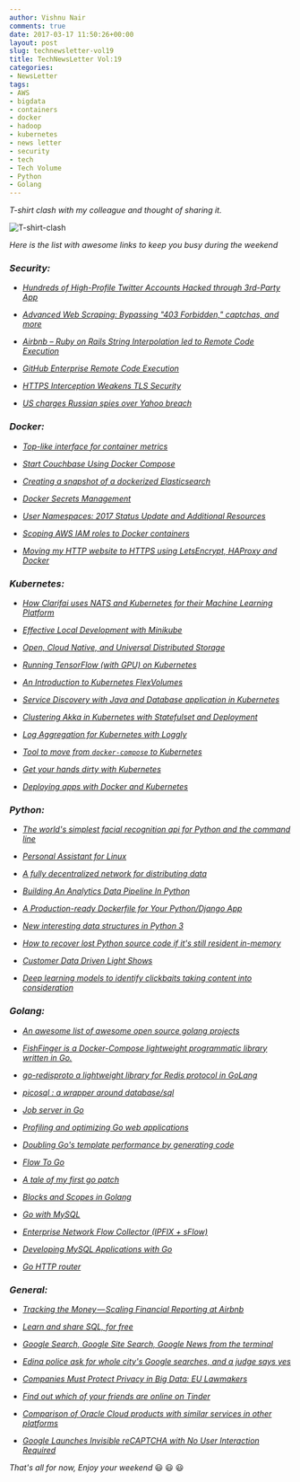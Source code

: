```yaml
---
author: Vishnu Nair
comments: true
date: 2017-03-17 11:50:26+00:00
layout: post
slug: technewsletter-vol19
title: TechNewsLetter Vol:19
categories:
- NewsLetter
tags:
- AWS
- bigdata
- containers
- docker
- hadoop
- kubernetes
- news letter
- security
- tech
- Tech Volume
- Python
- Golang
---
```


*T-shirt clash with my colleague and thought of sharing it.*

![T-shirt-clash](/images/t-shirt-clash.jpeg)

*Here is the list with awesome links to keep you busy during the weekend*

### *Security:*

* *[Hundreds of High-Profile Twitter Accounts Hacked through 3rd-Party App](http://thehackernews.com/2017/03/twitter-account-hack.html)*

* *[Advanced Web Scraping: Bypassing "403 Forbidden," captchas, and more](http://sangaline.com/post/advanced-web-scraping-tutorial/)*

* *[Airbnb – Ruby on Rails String Interpolation led to Remote Code Execution](http://buer.haus/2017/03/13/airbnb-ruby-on-rails-string-interpolation-led-to-remote-code-execution/)*

* *[GitHub Enterprise Remote Code Execution](http://exablue.de/blog/2017-03-15-github-enterprise-remote-code-execution.html)*

* *[HTTPS Interception Weakens TLS Security](https://www.us-cert.gov/ncas/alerts/TA17-075A)*

* *[US charges Russian spies over Yahoo breach](http://www.bbc.com/news/technology-39281063)*

### *Docker:*

* *[Top-like interface for container metrics](https://github.com/bcicen/ctop)*

* *[Start Couchbase Using Docker Compose](http://blog.arungupta.me/start-couchbase-using-docker-compose-2/)*

* *[Creating a snapshot of a dockerized Elasticsearch](http://blog.leandot.com/elasticsearch/2017/03/04/create-elastic-search-snapshot-docker.html)*

* *[Docker Secrets Management](https://blog.codeship.com/docker-secrets-management/)*

* *[User Namespaces: 2017 Status Update and Additional Resources](https://integratedcode.us/2017/02/24/user-namespaces-2017-status-update-and-additional-resources/)*

* *[Scoping AWS IAM roles to Docker containers](https://eng.lyft.com/scoping-aws-iam-roles-to-docker-containers-c9c5f8f2f75#.qqho7wbpg)*

* *[Moving my HTTP website to HTTPS using LetsEncrypt, HAProxy and Docker](https://blog.georgejose.com/moving-my-http-website-to-https-using-letsencrypt-haproxy-and-docker-deb56ff6be9b)*

### *Kubernetes:*

* *[How Clarifai uses NATS and Kubernetes for their Machine Learning Platform](http://nats.io/blog/how-clarifai-uses-nats-and-kubernetes-for-machine-learning/)*

* *[Effective Local Development with Minikube](http://blog.frankgrecojr.com/k8s-local-dev/)*

* *[Open, Cloud Native, and Universal Distributed Storage](https://github.com/rook/rook)*

* *[Running TensorFlow (with GPU) on Kubernetes](https://medium.com/@jimfleming/running-tensorflow-on-kubernetes-ca00d0e67539#.esqhvfeg5)*

* *[An Introduction to Kubernetes FlexVolumes](https://leebriggs.co.uk/blog/2017/03/12/kubernetes-flexvolumes.html)*

* *[Service Discovery with Java and Database application in Kubernetes](https://blog.couchbase.com/service-discovery-java-database-kubernetes/)*

* *[Clustering Akka in Kubernetes with Statefulset and Deployment](https://medium.com/google-cloud/clustering-akka-in-kubernetes-with-statefulset-and-deployment-459c0e05f2ea#.1gvxmr64x)*

* *[Log Aggregation for Kubernetes with Loggly](https://www.weave.works/log-aggregation-kubernetes-loggly/)*


* *[Tool to move from `docker-compose` to Kubernetes](https://github.com/kubernetes-incubator/kompose)*

* *[Get your hands dirty with Kubernetes](https://medium.com/@chakrar27/get-your-hands-dirty-with-kubernetes-36b917836532#.dk5xk2dr4)*

* *[Deploying apps with Docker and Kubernetes](https://www.slideshare.net/DanielFenton2/deploying-apps-with-docker-and-kubernetes)*

### *Python:*

* *[The world's simplest facial recognition api for Python and the command line](https://github.com/ageitgey/face_recognition)*

* *[Personal Assistant for Linux](https://github.com/sukeesh/Jarvis)*

* *[A fully decentralized network for distributing data](https://github.com/lbryio/lbry)*

* *[Building An Analytics Data Pipeline In Python](https://www.dataquest.io/blog/data-pipelines-tutorial/)*

* *[A Production-ready Dockerfile for Your Python/Django App](https://www.caktusgroup.com/blog/2017/03/14/production-ready-dockerfile-your-python-django-app/)*

* *[New interesting data structures in Python 3](https://github.com/topper-123/Articles/blob/master/New-interesting-data-types-in-Python3.rst)*

* *[How to recover lost Python source code if it's still resident in-memory](https://gist.github.com/simonw/8aa492e59265c1a021f5c5618f9e6b12)*

* *[Customer Data Driven Light Shows](https://medium.com/zingle/customer-data-driven-light-shows-7800883182bc#.9dmz62d7b)*

* *[Deep learning models to identify clickbaits taking content into consideration](https://github.com/abhishekkrthakur/clickbaits_revisited)*

### *Golang:*

* *[An awesome list of awesome open source golang projects](https://github.com/lk-geimfari/awesomo/blob/master/languages/GOLANG.md)*

* *[FishFinger is a Docker-Compose lightweight programmatic library written in Go.](https://github.com/TimTosi/fishfinger)*

* *[go-redisproto a lightweight library for Redis protocol in GoLang](https://pdoviet.wordpress.com/2017/03/13/go-redisproto-a-lightweight-library-for-redis-protocol-in-golang)*

* *[picosql : a wrapper around database/sql](https://github.com/sfi2k7/picosql)*

* *[Job server in Go](https://github.com/iamduo/workq)*

* *[Profiling and optimizing Go web applications](http://artem.krylysov.com/blog/2017/03/13/profiling-and-optimizing-go-web-applications/)*

* *[Doubling Go's template performance by generating code](http://bouk.co/blog/code-generating-code/)*

* *[Flow To Go](https://appliedgo.net/flow2go/)*

* *[A tale of my first go patch](https://walac.github.io/golang-patch/)*

* *[Blocks and Scopes in Golang](http://www.tapirgames.com/blog/golang-block-and-scope)*

* *[Go with MySQL](https://youtu.be/5f_HMXParW8)*

* *[Enterprise Network Flow Collector (IPFIX + sFlow)](https://github.com/VerizonDigital/vflow)*

* *[Developing MySQL Applications with Go](https://www.vividcortex.com/resources/webinars/developing-mysql-applications-with-go)*

* *[Go HTTP router](https://github.com/nbari/violetear)*

### *General:*

* *[Tracking the Money — Scaling Financial Reporting at Airbnb](https://medium.com/airbnb-engineering/tracking-the-money-scaling-financial-reporting-at-airbnb-6d742b80f040#.l91lakfym)*

* *[Learn and share SQL, for free](https://livesql.oracle.com/apex/livesql/file/index.html)*

* *[Google Search, Google Site Search, Google News from the terminal](https://github.com/jarun/googler)*

* *[Edina police ask for whole city's Google searches, and a judge says yes](http://www.citypages.com/news/edina-police-ask-for-whole-citys-google-searches-and-a-judge-says-yes/416319633)*

* *[Companies Must Protect Privacy in Big Data: EU Lawmakers](https://www.bna.com/companies-protect-privacy-n57982085209/)*

* *[Find out which of your friends are online on Tinder](https://github.com/DiSiqueira/TinderOnline)*

* *[Comparison of Oracle Cloud products with similar services in other platforms](https://github.com/danielehrlich/OracleCloudCompareMatrix)*

* *[Google Launches Invisible reCAPTCHA with No User Interaction Required](https://www.bleepingcomputer.com/news/google/google-launches-invisible-recaptcha-with-no-user-interaction-required/)*

*That's all for now, Enjoy your weekend*  😃 😃 😃
